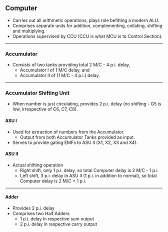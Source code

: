 ## Computer

- Carries out all arithmetic operations, plays role befitting a modern ALU.
- Comprises separate units for addition, complementing, collating, shifting and multiplying.
- Operations supervised by CCU (CCU is what MCU is to Control Section).

-----

### Accumulator
- Consists of two tanks providing total 2 M/C - 4 p.i. delay,
    - Accumulator I of 1 M/C delay, and
    - Accumulator II of (1 M/C - 4 p.i.) delay.

-----

### Accumulator Shifting Unit
- When number is just circulating, provides 2 p.i. delay (no shifting - G5 is low, irrespective of C6, C7, C8).

#### ASU I
- Used for extraction of numbers from the Accumulator.
    - Output from both Accumulator Tanks provided as input.
- Serves to provide gating EMFs to ASU II (X1, X2, X3 and X4).

#### ASU II
- Actual shifting operation
    - Right shift, only 1 p.i. delay, so total Computer delay is 2 M/C - 1 p.i.
    - Left shift, 3 p.i. delay in ASU II (1 p.i. in addition to normal), so total Computer delay is 2 M/C + 1 p.i.

-----

#### Adder
- Provides 2 p.i. delay
- Comprises two Half Adders
    - 1 p.i. delay in respective sum output
    - 2 p.i. delay in respective carry output
